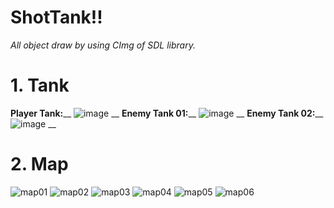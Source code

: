 # ShotTank!!
*All object draw by using CImg of SDL library.*

# 1. Tank
**Player Tank:**__     ![image](https://github.com/utanh/ShotTank-/assets/110503544/2e85627c-c1ee-4bb2-9177-5a75f6b4d77f) __
**Enemy Tank 01:**__    ![image](https://github.com/utanh/ShotTank-/assets/110503544/ea0eb1c9-d43f-409d-a4f7-3feb9ce86ac8) __
**Enemy Tank 02:**__    ![image](https://github.com/utanh/ShotTank-/assets/110503544/8e88dde4-1c28-47af-ad5c-e67f1309d82b) __

# 2. Map
![map01](https://github.com/utanh/ShotTank-/assets/110503544/1edf79a0-8de0-4940-8f17-324c43b23c81)
![map02](https://github.com/utanh/ShotTank-/assets/110503544/efaba74c-8a48-49b2-92f9-f90a1ce60429)
![map03](https://github.com/utanh/ShotTank-/assets/110503544/6ada1868-88f7-416e-92a9-59cb251f07d6)
![map04](https://github.com/utanh/ShotTank-/assets/110503544/ea6ef17b-fafd-4f89-bb43-afab681b83ac)
![map05](https://github.com/utanh/ShotTank-/assets/110503544/be8c1b40-8ba1-483e-ba02-adfa9cdbcf1d)
![map06](https://github.com/utanh/ShotTank-/assets/110503544/8d387b03-1a0a-4f9e-8a10-678534c456c5)


